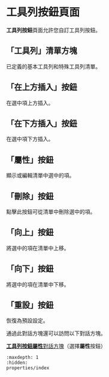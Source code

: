 # 工具列按鈕頁面

**工具列按鈕**頁面允許您自訂工具列按鈕。

## 「工具列」清單方塊

已定義的基本工具列和特殊工具列清單。

## 「在上方插入」按鈕

在選中項上方插入。

## 「在下方插入」按鈕

在選中項下方插入。

## 「屬性」按鈕

顯示或編輯清單中選中的項。

## 「刪除」按鈕

點擊此按鈕可從清單中刪除選中的項。

## 「向上」按鈕

將選中的項在清單中上移。

## 「向下」按鈕

將選中的項在清單中下移。

## 「重設」按鈕

恢復為預設設定。

通過此對話方塊還可以訪問以下對話方塊。

[**工具列按鈕屬性**對話方塊](properties/index)（選擇**屬性**按鈕）

```{toctree}
:maxdepth: 1
:hidden:
properties/index
```